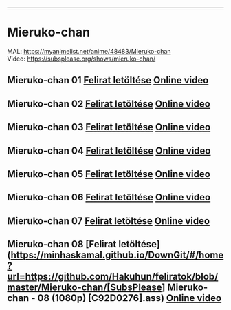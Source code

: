 ****
# Mieruko-chan

MAL: https://myanimelist.net/anime/48483/Mieruko-chan  
Video: https://subsplease.org/shows/mieruko-chan/

## Mieruko-chan 01 [Felirat letöltése](https://minhaskamal.github.io/DownGit/#/home?url=https://github.com/Hakuhun/feliratok/blob/master/Mieruko-chan/%5BSubsPlease%5D%20Mieruko-chan%20-%2001%20(1080p)%20%5B14156DDC%5D.ass)  [Online video](https://indavideo.hu/video/Mieruko-chan_01)
## Mieruko-chan 02 [Felirat letöltése](https://minhaskamal.github.io/DownGit/#/home?url=https://github.com/Hakuhun/feliratok/blob/master/Mieruko-chan/%5BSubsPlease%5D%20Mieruko-chan%20-%2002%20(1080p)%20%5B6875F9AE%5D.ass)  [Online video](https://indavideo.hu/video/Mieruko-chan_02)
## Mieruko-chan 03 [Felirat letöltése](https://minhaskamal.github.io/DownGit/#/home?url=https://github.com/Hakuhun/feliratok/blob/master/Mieruko-chan/%5BSubsPlease%5D%20Mieruko-chan%20-%2003%20(1080p)%20%5BB326A608%5D.ass)  [Online video](https://indavideo.hu/video/Mieruko-chan_03)
## Mieruko-chan 04 [Felirat letöltése](https://minhaskamal.github.io/DownGit/#/home?url=https://github.com/Hakuhun/feliratok/blob/master/Mieruko-chan/%5BSubsPlease%5D%20Mieruko-chan%20-%2004%20(1080p)%20%5B28794A21%5D.ass)  [Online video](https://indavideo.hu/video/Mieruko-chan_04)
## Mieruko-chan 05 [Felirat letöltése](https://minhaskamal.github.io/DownGit/#/home?url=https://github.com/Hakuhun/feliratok/blob/master/Mieruko-chan/%5BSubsPlease%5D%20Mieruko-chan%20-%2005%20(1080p)%20%5BD492A359%5D.ass)  [Online video](https://indavideo.hu/video/Mieruko-chan_05)
## Mieruko-chan 06 [Felirat letöltése](https://minhaskamal.github.io/DownGit/#/home?url=https://github.com/Hakuhun/feliratok/blob/master/Mieruko-chan/%5BSubsPlease%5D%20Mieruko-chan%20-%2006%20(1080p)%20%5B5A6AEC9B%5D.ass)  [Online video](https://indavideo.hu/video/Mieruko-chan_06)
## Mieruko-chan 07 [Felirat letöltése](https://minhaskamal.github.io/DownGit/#/home?url=https://github.com/Hakuhun/feliratok/blob/master/Mieruko-chan/%5BSubsPlease%5D%20Mieruko-chan%20-%2007%20(1080p)%20%5BD961B9C7%5D.ass)  [Online video](https://indavideo.hu/video/Mieruko-chan_07)
## Mieruko-chan 08 [Felirat letöltése](https://minhaskamal.github.io/DownGit/#/home?url=https://github.com/Hakuhun/feliratok/blob/master/Mieruko-chan/[SubsPlease] Mieruko-chan - 08 (1080p) [C92D0276].ass)  [Online video](https://indavideo.hu/video/Mieruko-chan_08)
